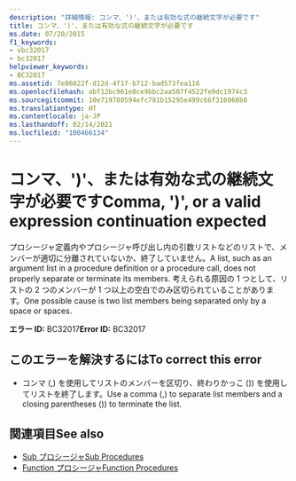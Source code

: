 ```yaml
---
description: "詳細情報: コンマ、')'、または有効な式の継続文字が必要です"
title: コンマ、')'、または有効な式の継続文字が必要です
ms.date: 07/20/2015
f1_keywords:
- vbc32017
- bc32017
helpviewer_keywords:
- BC32017
ms.assetid: 7e06022f-d12d-4f17-b712-bad573fea116
ms.openlocfilehash: abf12bc961e0ce9bbc2aa507f4522fe9dc1974c3
ms.sourcegitcommit: 10e719780594efc781b15295e499c66f316068b8
ms.translationtype: HT
ms.contentlocale: ja-JP
ms.lasthandoff: 02/14/2021
ms.locfileid: "100466134"
---
```

# <a name="comma--or-a-valid-expression-continuation-expected"></a><span data-ttu-id="740f9-103">コンマ、')'、または有効な式の継続文字が必要です</span><span class="sxs-lookup"><span data-stu-id="740f9-103">Comma, ')', or a valid expression continuation expected</span></span>

<span data-ttu-id="740f9-104">プロシージャ定義内やプロシージャ呼び出し内の引数リストなどのリストで、メンバーが適切に分離されていないか、終了していません。</span><span class="sxs-lookup"><span data-stu-id="740f9-104">A list, such as an argument list in a procedure definition or a procedure call, does not properly separate or terminate its members.</span></span> <span data-ttu-id="740f9-105">考えられる原因の 1 つとして、リストの 2 つのメンバーが 1 つ以上の空白でのみ区切られていることがあります。</span><span class="sxs-lookup"><span data-stu-id="740f9-105">One possible cause is two list members being separated only by a space or spaces.</span></span>  
  
 <span data-ttu-id="740f9-106">**エラー ID:** BC32017</span><span class="sxs-lookup"><span data-stu-id="740f9-106">**Error ID:** BC32017</span></span>  
  
## <a name="to-correct-this-error"></a><span data-ttu-id="740f9-107">このエラーを解決するには</span><span class="sxs-lookup"><span data-stu-id="740f9-107">To correct this error</span></span>  
  
- <span data-ttu-id="740f9-108">コンマ (,) を使用してリストのメンバーを区切り、終わりかっこ ()) を使用してリストを終了します。</span><span class="sxs-lookup"><span data-stu-id="740f9-108">Use a comma (,) to separate list members and a closing parentheses ()) to terminate the list.</span></span>  
  
## <a name="see-also"></a><span data-ttu-id="740f9-109">関連項目</span><span class="sxs-lookup"><span data-stu-id="740f9-109">See also</span></span>

- [<span data-ttu-id="740f9-110">Sub プロシージャ</span><span class="sxs-lookup"><span data-stu-id="740f9-110">Sub Procedures</span></span>](../programming-guide/language-features/procedures/sub-procedures.md)
- [<span data-ttu-id="740f9-111">Function プロシージャ</span><span class="sxs-lookup"><span data-stu-id="740f9-111">Function Procedures</span></span>](../programming-guide/language-features/procedures/function-procedures.md)
